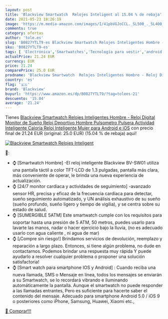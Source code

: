 ```yaml
---
layout: post
title: 'Blackview Smartwatch  Relojes Inteligent al 15.04 % de rebaja'
date: 2021-05-23 18:26:19
image: 'https://m.media-amazon.com/images/I/41pbVGJoCCL._SL500_._SL400_.jpg'
comments: true
category: ofertas
author: 'tole.es'
slug: 'B0827YTLT9-es Blackview Smartwatch Relojes Inteligentes Hombre - Reloj...'
sku: 'B0827YTLT9-es'
tags: [ 'Electrónica','Smartwatches','Tecnología para vestir','android','blackview', ]
actualPrice: 21.24 EUR
currency: EUR
price: 21.24
comparePrice: 25.0 EUR
prodname: 'Blackview Smartwatch  Relojes Inteligentes Hombre - Reloj Digital Monitor de Sueño  Reloj Deportivo Hombre Pulsometro  Pulsera Actividad Inteligente Caloría  Reloj Inteligente Mujer para Android e iOS'
country: 'es'
flag: '🇪🇸'
brand: 'Blackview'
buyurl: 'https://www.amazon.es/dp/B0827YTLT9/?tag=tolees-21'
descuento: '15.04'
average: '21.24'
---
```


Tienes [Blackview Smartwatch  Relojes Inteligentes Hombre - Reloj Digital Monitor de Sueño  Reloj Deportivo Hombre Pulsometro  Pulsera Actividad Inteligente Caloría  Reloj Inteligente Mujer para Android e iOS](https://www.amazon.es/dp/B0827YTLT9/?tag=tolees-21) con precio final de  21.24 EUR (original: 25.0 EUR) (15.04 %  de rebaja) aqui!

[![Blackview Smartwatch  Relojes Inteligent](https://m.media-amazon.com/images/I/41pbVGJoCCL._SL500_._SL400_.jpg)](https://www.amazon.es/dp/B0827YTLT9/?tag=tolees-21)

🔎:

- ⌚ [Smartwatch Hombre] -El reloj inteligente Blackview BV-SW01 utiliza una pantalla táctil a color TFT-LCD de 1.3 pulgadas, pantalla más clara, más conveniente de operar, le brinda una nueva experiencia de actualización.
- ⌚ [24/7 monitor cardiaca y actividades de seguimiento] -avanzado sensor HR, precisa y eficaz de la frecuencia cardíaca para detectar, sueño seguimiento automatizado, y UN análisis exhaustivo de su sueño (sueño profundo, sueño ligero y tiempo de vigilia), y se centra sobre su estado de salud.
- ⌚ [SUMERGIBLE 5ATM] Este smartwatch cumple con los requisitos para soportar hasta una presión de 5 ATM, 50 metros, puedes usarlo para lavarte las manos, nadar o hacer ejercicio bajo la lluvia, (no es adecuado usarlo con agua caliente , ni agua de mar)
- ⌚ [¡Compre sin riesgo!] Brindamos servicios de devolución, reemplazo y reparación a largo plazo. Entonces, si tiene algún problema, no dude en contactarnos. Podemos brindar una respuesta muy rápida Y puede ayudarlo a resolver cualquier problema o proponer una solución satisfactoria!
- ⌚ [Smart watch para smartphone IOS y Android] : Cuando reciba una nueva llamada, SMS o Mensaje en línea, todos los mensajes se enviarán a su Smartwatch, se lo recordará vibrando e iluminando automáticamente la pantalla. Aunque el smartwatch no puede responder a las llamadas entrantes, Pero es suficiente para hacerte saber el contenido del mensaje. Adecuado para smartphone Android 5.0 / iOS 9 o posteriores como iPhone, Samsung, Huawei, Xiaomi etc.,

[🛒 Comprar!!!](https://www.amazon.es/dp/B0827YTLT9/?tag=tolees-21)
